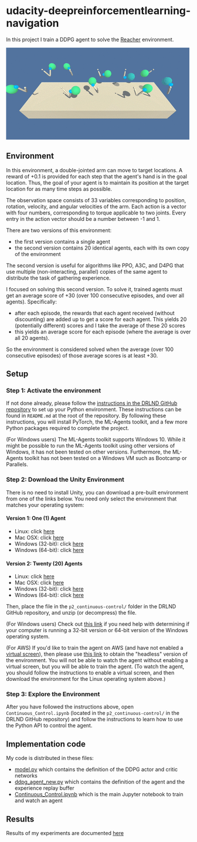 # udacity-deepreinforcementlearning-navigation

In this project I train a DDPG agent to solve the [Reacher](https://github.com/Unity-Technologies/ml-agents/blob/master/docs/Learning-Environment-Examples.md#reacher) environment.

![reacher](reacher.gif "Reacher environment")

## Environment

In this environment, a double-jointed arm can move to target locations. A reward of +0.1 is provided for each step that the agent's hand is in the goal location. Thus, the goal of your agent is to maintain its position at the target location for as many time steps as possible.

The observation space consists of 33 variables corresponding to position, rotation, velocity, and angular velocities of the arm. Each action is a vector with four numbers, corresponding to torque applicable to two joints.
Every entry in the action vector should be a number between -1 and 1.

There are two versions of this environment:
- the first version contains a single agent
- the second version contains 20 identical agents, each with its own copy of the environment

The second version is useful for algorithms like PPO, A3C, and D4PG that use multiple (non-interacting, parallel) copies of the same agent to distribute the task of gathering experience.

I focused on solving this second version.
To solve it, trained agents must get an average score of +30 (over 100 consecutive episodes, and over all agents). Specifically:
- after each episode, the rewards that each agent received (without discounting) are added up to get a score for each agent. This yields 20 (potentially different) scores and I take the average of these 20 scores
- this yields an average score for each episode (where the average is over all 20 agents).

So the environment is considered solved when the average (over 100 consecutive episodes) of those average scores is at least +30.

## Setup

### Step 1: Activate the environment
If not done already, please follow the [instructions in the DRLND GitHub repository](https://github.com/udacity/deep-reinforcement-learning#dependencies) to set up your Python environment. These instructions can be found in `README.md` at the root of the repository. By following these instructions, you will install PyTorch, the ML-Agents toolkit, and a few more Python packages required to complete the project.

(For Windows users) The ML-Agents toolkit supports Windows 10. While it might be possible to run the ML-Agents toolkit using other versions of Windows, it has not been tested on other versions. Furthermore, the ML-Agents toolkit has not been tested on a Windows VM such as Bootcamp or Parallels.

### Step 2: Download the Unity Environment
There is no need to install Unity, you can download a pre-built environment from one of the links below. You need only select the environment that matches your operating system:

#### Version 1: One (1) Agent
- Linux: click [here](https://s3-us-west-1.amazonaws.com/udacity-drlnd/P2/Reacher/one_agent/Reacher_Linux.zip)
- Mac OSX: click [here](https://s3-us-west-1.amazonaws.com/udacity-drlnd/P2/Reacher/one_agent/Reacher.app.zip)
- Windows (32-bit): click [here](https://s3-us-west-1.amazonaws.com/udacity-drlnd/P2/Reacher/one_agent/Reacher_Windows_x86.zip)
- Windows (64-bit): click [here](https://s3-us-west-1.amazonaws.com/udacity-drlnd/P2/Reacher/one_agent/Reacher_Windows_x86_64.zip)

#### Version 2: Twenty (20) Agents
- Linux: click [here](https://s3-us-west-1.amazonaws.com/udacity-drlnd/P2/Reacher/Reacher_Linux.zip)
- Mac OSX: click [here](https://s3-us-west-1.amazonaws.com/udacity-drlnd/P2/Reacher/Reacher.app.zip)
- Windows (32-bit): click [here](https://s3-us-west-1.amazonaws.com/udacity-drlnd/P2/Reacher/Reacher_Windows_x86.zip)
- Windows (64-bit): click [here](https://s3-us-west-1.amazonaws.com/udacity-drlnd/P2/Reacher/Reacher_Windows_x86_64.zip)

Then, place the file in the `p2_continuous-control/` folder in the DRLND GitHub repository, and unzip (or decompress) the file.

(For Windows users) Check out [this link](https://support.microsoft.com/en-us/help/827218/how-to-determine-whether-a-computer-is-running-a-32-bit-version-or-64) if you need help with determining if your computer is running a 32-bit version or 64-bit version of the Windows operating system.

(For AWS) If you'd like to train the agent on AWS (and have not enabled a [virtual screen](https://github.com/Unity-Technologies/ml-agents/blob/master/docs/Training-on-Amazon-Web-Service.md)), then please use [this link](https://s3-us-west-1.amazonaws.com/udacity-drlnd/P1/Banana/Banana_Linux_NoVis.zip) to obtain the "headless" version of the environment. You will not be able to watch the agent without enabling a virtual screen, but you will be able to train the agent. (To watch the agent, you should follow the instructions to enable a virtual screen, and then download the environment for the Linux operating system above.)

### Step 3: Explore the Environment
After you have followed the instructions above, open `Continuous_Control.ipynb` (located in the `p2_continuous-control/` in the DRLND GitHub repository) and follow the instructions to learn how to use the Python API to control the agent.

## Implementation code
My code is distributed in these files:
- [model.py](model.py) which contains the definition of the DDPG actor and critic networks
- [ddpg_agent_new.py](ddpg_agent_new.py) which contains the definition of the agent and the experience replay buffer
- [Continuous_Control.ipynb](Continuous_Control.ipynb) which is the main Jupyter notebook to train and watch an agent

## Results
Results of my experiments are documented [here](Report.md)